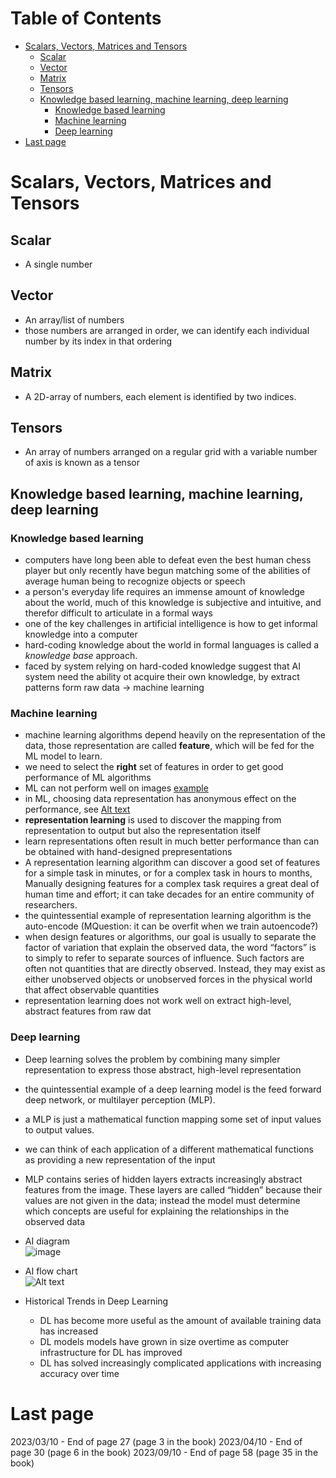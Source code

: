 # Table of Contents <!-- omit in toc -->

<!-- TOC -->

- [Scalars, Vectors, Matrices and Tensors](#scalars-vectors-matrices-and-tensors)
  - [Scalar](#scalar)
  - [Vector](#vector)
  - [Matrix](#matrix)
  - [Tensors](#tensors)
  - [Knowledge based learning, machine learning, deep learning](#knowledge-based-learning-machine-learning-deep-learning)
    - [Knowledge based learning](#knowledge-based-learning)
    - [Machine learning](#machine-learning)
    - [Deep learning](#deep-learning)
- [Last page](#last-page)

# Scalars, Vectors, Matrices and Tensors
## Scalar
- A single number

## Vector
- An array/list of numbers
- those numbers are arranged in order, we can identify each individual number by its index in that ordering

## Matrix
- A 2D-array of numbers, each element is identified by two indices.

## Tensors
- An array of numbers arranged on a regular grid with a variable number of axis is known as a tensor
## Knowledge based learning, machine learning, deep learning
### Knowledge based learning
- computers have long been able to defeat even the best human chess player but only recently have begun matching some of the abilities of average human being to recognize objects or speech
- a person's everyday life requires an immense amount of knowledge about the world, much of this knowledge is subjective and intuitive, and therefor difficult to articulate in a formal ways
- one of the key challenges in artificial intelligence is how to get informal knowledge into a computer
-  hard-coding knowledge about the world in formal languages is called a *knowledge base* approach.
- faced by system relying on hard-coded knowledge suggest that AI system need the ability ot acquire their own knowledge, by extract patterns form raw data -> machine learning

### Machine learning
- machine learning algorithms depend heavily on the representation of the data, those representation are called **feature**, which will be fed for the ML model to learn.
- we need to select the **right** set of features in order to get good performance of ML algorithms
- ML can not perform well on images [example](./examples/ML_performance_on_image.md)
- in ML, choosing data representation has anonymous effect on the performance, see [Alt text](./examples/data-representation-affect-ML-algorithms.png)
- **representation learning** is used to discover the mapping from representation to output but also the representation itself
- learn representations often result in much better performance than can be obtained with hand-designed prepresentations
- A representation learning algorithm can discover a good set of features for a simple task in minutes, or for a complex task in hours to months, Manually designing features for a complex task requires a great deal of human time and effort; it can take decades for an entire community of researchers.
- the quintessential example of representation learning algorithm is the auto-encode (MQuestion: it can be overfit when we train autoencode?)
- when design features or algorithms, our goal is usually to separate the factor of variation that explain the observed data, the word “factors” is to simply to refer to separate sources of influence. Such factors are often not quantities that are directly observed. Instead, they may exist as either unobserved objects or unobserved forces in the physical world that affect observable quantities
- representation learning does not work well on extract high-level, abstract features from raw dat

### Deep learning
- Deep learning solves the problem  by combining many simpler representation to express those abstract, high-level representation
- the quintessential example of a deep learning model is the feed forward deep network, or multilayer perception (MLP). 
- a MLP is just a mathematical function mapping some set of input values to output values. 
- we can think of each application of a different mathematical functions as providing a new representation of the input
- MLP contains series of hidden layers extracts increasingly abstract features from the image. These layers are called “hidden” because their values are not given in the data; instead the model must determine which concepts are useful for explaining the relationships in the observed data
- AI diagram  
![image](./static/images/paper-emoji.png)

- AI flow chart   
![Alt text](./static/images/paper-emoji.png)

- Historical Trends in Deep Learning
  - DL has become more useful as the amount of available training data has increased
  - DL models models have grown in size overtime as computer infrastructure for DL has improved
  - DL has solved increasingly complicated applications with increasing accuracy over time

# Last page
2023/03/10 - End of page 27 (page 3 in the book)
2023/04/10 - End of page 30 (page 6 in the book)
2023/09/10 - End of page 58 (page 35 in the book)